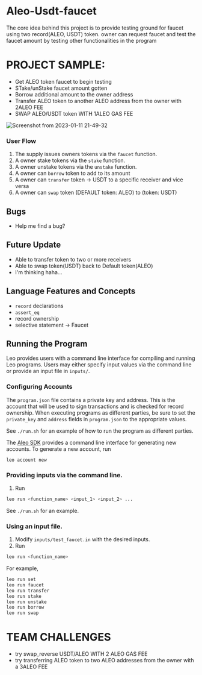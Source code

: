 # Aleo-Usdt-faucet
The core idea behind this project is to provide testing ground for faucet using two record(ALEO, USDT) token. owner can request faucet and test the faucet amount by testing other functionalities in the program 

# PROJECT SAMPLE:
* Get ALEO token faucet to begin testing
* STake/unStake faucet amount gotten 
* Borrow additional amount to the owner address
* Transfer ALEO token to another ALEO address from the owner with 2ALEO FEE
* SWAP ALEO/USDT token WITH 1ALEO GAS FEE


![Screenshot from 2023-01-11 21-49-32](https://user-images.githubusercontent.com/24855083/212211398-4af7ec98-992f-4ca1-b18c-af862c1257f0.png)



### User Flow
1. The supply issues owners tokens via the `faucet` function.
2. A owner stake tokens via the `stake` function.
3. A owner unstake tokens via the `unstake` function.
4. A owner can `borrow` token to add to its amount
5. A owner can `transfer` token -> USDT to a specific receiver and vice versa
6. A owner can `swap` token (DEFAULT token: ALEO) to (token: USDT)


## Bugs

- Help me find a bug?


## Future Update
- Able to transfer token to two or more receivers
- Able to swap token(USDT) back to Default token(ALEO)
- I'm thinking haha...

## Language Features and Concepts
- `record` declarations
- `assert_eq`
- record ownership
- selective statement -> Faucet


## Running the Program

Leo provides users with a command line interface for compiling and running Leo programs.
Users may either specify input values via the command line or provide an input file in `inputs/`.

### Configuring Accounts
The `program.json` file contains a private key and address.
This is the account that will be used to sign transactions and is checked for record ownership.
When executing programs as different parties, be sure to set the `private_key` and `address` fields in `program.json` to the appropriate values.


See `./run.sh` for an example of how to run the program as different parties.


The [Aleo SDK](https://github.com/AleoHQ/leo/tree/testnet3) provides a command line interface for generating new accounts.
To generate a new account, run
```
leo account new
```


### Providing inputs via the command line.
1. Run
```bash
leo run <function_name> <input_1> <input_2> ...
```
See `./run.sh` for an example.


### Using an input file.
1. Modify `inputs/test_faucet.in` with the desired inputs.
2. Run
```bash
leo run <function_name>
```
For example,
```bash
leo run set
leo run faucet
leo run transfer
leo run stake
leo run unstake
leo run borrow
leo run swap
```



# TEAM CHALLENGES
* try swap_reverse USDT/ALEO WITH 2 ALEO GAS FEE
* try transferring ALEO token to two ALEO addresses from the owner with a 3ALEO FEE
